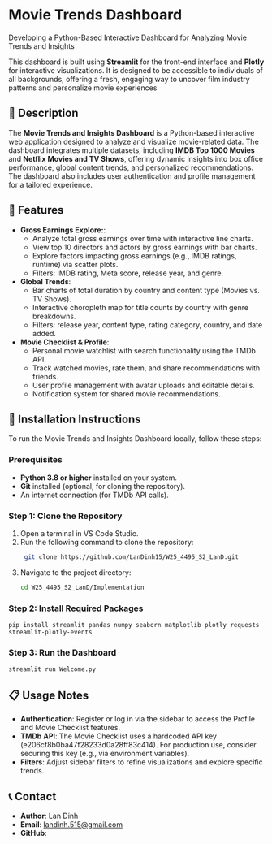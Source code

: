 # Movie Trends Dashboard
Developing a Python-Based Interactive Dashboard for Analyzing Movie Trends and Insights

This dashboard is built using **Streamlit** for the front-end interface and **Plotly** for interactive visualizations. It is designed to be accessible to individuals of all backgrounds, offering a fresh, engaging way to uncover film industry patterns and personalize movie experiences


## 📌 Description
The **Movie Trends and Insights Dashboard** is a Python-based interactive web application designed to analyze and visualize movie-related data. The dashboard integrates multiple datasets, including **IMDB Top 1000 Movies** and **Netflix Movies and TV Shows**, offering dynamic insights into box office performance, global content trends, and personalized recommendations. The dashboard also includes user authentication and profile management for a tailored experience.


## 🚀 Features
- **Gross Earnings Explore:**:
  - Analyze total gross earnings over time with interactive line charts.
  - View top 10 directors and actors by gross earnings with bar charts.
  - Explore factors impacting gross earnings (e.g., IMDB ratings, runtime) via scatter plots.
  - Filters: IMDB rating, Meta score, release year, and genre.
- **Global Trends**:
  - Bar charts of total duration by country and content type (Movies vs. TV Shows).
  - Interactive choropleth map for title counts by country with genre breakdowns.
  - Filters: release year, content type, rating category, country, and date added.
- **Movie Checklist & Profile**:
  - Personal movie watchlist with search functionality using the TMDb API.
  - Track watched movies, rate them, and share recommendations with friends.
  - User profile management with avatar uploads and editable details.
  - Notification system for shared movie recommendations.

## 🔎 Installation Instructions

To run the Movie Trends and Insights Dashboard locally, follow these steps:

### Prerequisites
- **Python 3.8 or higher** installed on your system.
- **Git** installed (optional, for cloning the repository).
- An internet connection (for TMDb API calls).

### Step 1: Clone the Repository
1. Open a terminal in VS Code Studio.
2. Run the following command to clone the repository:
   ```bash
    git clone https://github.com/LanDinh15/W25_4495_S2_LanD.git
3. Navigate to the project directory:
   ```bash
   cd W25_4495_S2_LanD/Implementation

### Step 2: Install Required Packages
    pip install streamlit pandas numpy seaborn matplotlib plotly requests streamlit-plotly-events

### Step 3: Run the Dashboard
    streamlit run Welcome.py

## 📋 Usage Notes
- **Authentication**: Register or log in via the sidebar to access the Profile and Movie Checklist features.
- **TMDb API**: The Movie Checklist uses a hardcoded API key (e206cf8b0ba47f28233d0a28ff83c414). For production use, consider securing this key (e.g., via environment variables).
- **Filters**: Adjust sidebar filters to refine visualizations and explore specific trends.

## 📞 Contact
- **Author**: Lan Dinh
- **Email**: landinh.515@gmail.com
- **GitHub**: 


